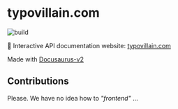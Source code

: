 # typovillain.com
![build](https://github.com/cyber-villains/typovillain.com/actions/workflows/deploy.yml/badge.svg)

🧢 Interactive API documentation website: [typovillain.com](https://typovillain.com)

Made with [Docusaurus-v2](https://docusaurus.io/)

## Contributions

Please. We have no idea how to <i>"frontend"</i> ...